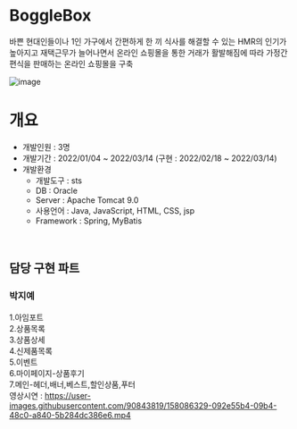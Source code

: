 
# BoggleBox   
바쁜 현대인들이나 1인 가구에서 간편하게 한 끼 식사를 해결할 수 있는 HMR의 인기가 높아지고 
재택근무가 늘어나면서 온라인 쇼핑몰을 통한 거래가 활발해짐에 따라 가정간편식을 판매하는 온라인 쇼핑몰을 구축

![image](https://user-images.githubusercontent.com/90843819/158086783-afb1fad4-cd95-4628-ab26-582e9af78f8b.png)
<br>

# 개요
- 개발인원 : 3명
- 개발기간 : 2022/01/04 ~ 2022/03/14 (구현 : 2022/02/18 ~ 2022/03/14)
- 개발환경
  - 개발도구 : sts
  - DB : Oracle
  - Server : Apache Tomcat 9.0
  - 사용언어 : Java, JavaScript, HTML, CSS, jsp
  - Framework : Spring, MyBatis
<br>


## 담당 구현 파트
### 박지예
1.아임포트     
2.상품목록   
3.상품상세   
4.신제품목록   
5.이벤트   
6.마이페이지-상품후기   
7.메인-헤더,배너,베스트,할인상품,푸터   
영상시연 : https://user-images.githubusercontent.com/90843819/158086329-092e55b4-09b4-48c0-a840-5b284dc386e6.mp4


